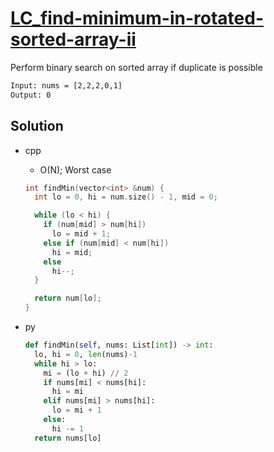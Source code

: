 # [LC_find-minimum-in-rotated-sorted-array-ii](https://leetcode.com/problems/find-minimum-in-rotated-sorted-array-ii)

Perform binary search on sorted array if duplicate is possible

```txt
Input: nums = [2,2,2,0,1]
Output: 0
```

## Solution

* cpp
  * O(N); Worst case

  ```cpp
  int findMin(vector<int> &num) {
    int lo = 0, hi = num.size() - 1, mid = 0;

    while (lo < hi) {
      if (num[mid] > num[hi])
        lo = mid + 1;
      else if (num[mid] < num[hi])
        hi = mid;
      else
        hi--;
    }

    return num[lo];
  }
  ```

* py

  ```py
  def findMin(self, nums: List[int]) -> int:
    lo, hi = 0, len(nums)-1
    while hi > lo:
      mi = (lo + hi) // 2
      if nums[mi] < nums[hi]:
        hi = mi
      elif nums[mi] > nums[hi]:
        lo = mi + 1
      else:
        hi -= 1
    return nums[lo]
  ```
